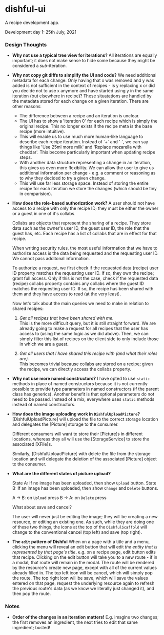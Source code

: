 # dishful-ui

A recipe development app.

Development day 1: 25th July, 2021

### Design Thoughts

- **Why not use a typical tree view for iterations?**
  All iterations are equally important; it does not make sense to hide some because they might
  be considered a _sub_-iteration.
- **Why not copy git diffs to simplify the UI and code?**
  We need additional metadata for each change. Only having that x was removed and y was added
  is not sufficient in the context of recipes - is y replacing x or did you decide not to use 
  x anymore and have started using y in the same iteration (but elsewhere in recipe)? 
  These situatations are handled by the metadata stored for each change on a given iteration.
  There are other reasons:

  - The difference between a recipe and an iteration is unclear.
  - The UI has to show a 'iteration 0' for each recipe which is simply the original recipe. This no longer exists if the recipe meta 
    is the base recipe (more intuitive).
  - This will enable us to use much more human-like language to describe each recipe iteration.
    Instead of '+' and '-', we can say things like 'Use 25ml more milk' and 'Replace mozarella with cheddar'.
    This become particularly important when updating recipe steps.
  - With another data structure representing a change in an iteration, this gives us even more flexibility.
    We can allow the user to give us additional information per change - e.g. a comment or reasoning as to why
    they decided to try a given change.
  - This will use far less storage space. Instead of storing the entire recipe for each iteration we store the changes 
    (which should be tiny in comparision).
- **How does the role-based authorization work?**
  A user should not have access to a recipe with only the recipe ID; they must be either the owner or a guest in one of it's collabs.

  Collabs are objects that represent the sharing of a recipe. They store data such as the owner's user ID, the 
  guest user ID, the role that the guest has, etc. Each recipe has a list of collabs that are in effect for that recipe. 

  When writing security rules, the most useful information that we have to authorize access is the data being requested and the
  requesting user ID. We cannot pass additonal information. 

  To authorize a request, we first check if the requested data (recipe) user ID property matches the requesting user ID. If so,
  they own the recipe; grant full access.
  Only if this is not the case, check if the requested data (recipe) collabs property contains any collabs where the guest ID matches
  the requesting user ID. If so, the recipe has been shared with them and they have access to read (at the very least).

  Now let's talk about the main queries we need to make in relation to shared recipes:

  1. *Get all recipes that have been shared with me.* <br/>
     This is the more difficult query, but it is still straight forward. 
     We are already going to make a request for all recipes that the user has access to (using the same
     logic as we did above). Then, we can simply filter this list of recipes on the client side to only include
     those in which we are a guest.

  2. *Get all users that I have shared this recipe with (and what their roles are).* <br/>
     This becomes trivial because collabs are stored on a recipe; given the recipe, we can directly access the
     collabs property. 

- **Why not use more named constructors?**
  I have opted to use `static` methods in place of named constructors because it is not currently possible
  to provide type parameters in named constructors (if the parent class has generics). Another benefit is that
  optional parameters do not need to be passed. Instead of a mix, everywhere uses `static` methods instead of named constructors.

- **How does the image uploading work in `DishfulUploadPicture`?**
  [DishfulUploadPicture] will upload the file to the correct
  storage location and delegates the [Picture] storage to the
  consumer.

  Different consumers will want to store their [Picture]s in
  different locations, whereas they all will use the [StorageService]
  to store the associated [XFile]s.

  Similarly, [DishfulUploadPicture] with delete the file from the storage
  location and will delegate the deletion of the associated [Picture] object
  to the consumer.

- **What are the different states of picture upload?**

  State A: If no image has been uploaded, then show `Upload` button.
  State B: If an image has been uploaded, then show `Change` and `Delete` buttons.

  A -> B: on `Upload` press
  B -> A: on `Delete` press

  What about save and cancel?

  The user will never just be editing the image; they will be creating a new resource, or editing an existing one. As such, while they are doing one of these two things, the icons at the top of the `DishfulScaffold` will change to the conventional cancel (top left) and save (top right).

- **The `edit` pattern of Dishful**
  When on a page with a title and a menu, clicking the menu will reveal an edit button that will edit *the entity that is represented by that page's title*. e.g. on a recipe page, edit button edits that recipe.
  Clicking on the edit button will take you to a new route - if in a modal, that route will remain in the modal.
  The route will be rendered by the resource's create new page, except with all of the current values already filled in.
  The top left icon will be cancel, which will simply pop the route.
  The top right icon will be save, which will save the values entered on that page, request the underlying resource again to refresh the previous route's data (as we know we literally just changed it), and then pop the route.

### Notes

- **Order of the changes in an iteration matters!**
  E.g. imagine two changes; the first removes an ingredient, the next
  tries to edit that same ingredient; busted! 
